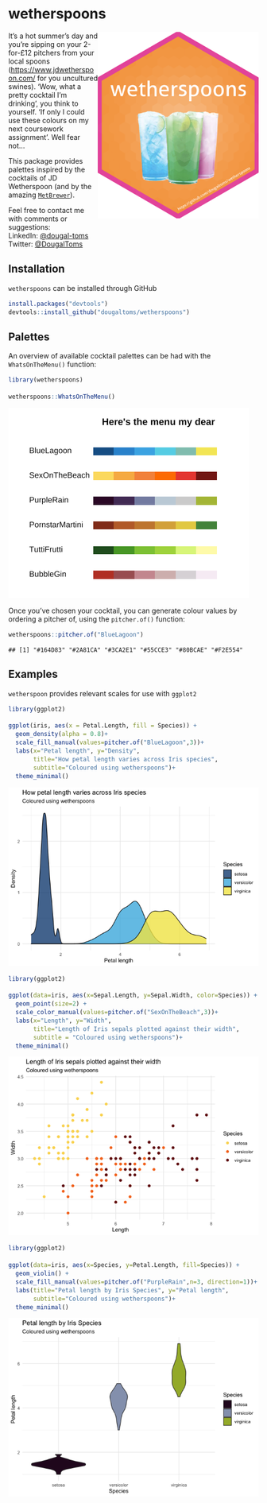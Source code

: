 
<!-- README.md is generated from README.Rmd. Please edit that file -->

# wetherspoons

<img align="right" width=324 height=376 src = "https://github.com/dougaltoms/wetherspoons/blob/master/figures/logo.png" >

It’s a hot summer’s day and you’re sipping on your 2-for-£12 pitchers
from your local spoons (<https://www.jdwetherspoon.com/> for you
uncultured swines). ‘Wow, what a pretty cocktail I’m drinking’, you
think to yourself. ‘If only I could use these colours on my next
coursework assignment’. Well fear not…

This package provides palettes inspired by the cocktails of JD
Wetherspoon (and by the amazing
[`MetBrewer`](https://github.com/BlakeRMills/MetBrewer/)).

Feel free to contact me with comments or suggestions: <br /> LinkedIn:
[@dougal-toms](https://www.linkedin.com/in/dougal-toms/)<br /> Twitter:
[@DougalToms](https://www.twitter.com/DougalToms)

## Installation

`wetherspoons` can be installed through GitHub

``` r
install.packages("devtools")
devtools::install_github("dougaltoms/wetherspoons")
```

## Palettes

An overview of available cocktail palettes can be had with the
`WhatsOnTheMenu()` function:

``` r
library(wetherspoons)

wetherspoons::WhatsOnTheMenu()
```

![](https://github.com/dougaltoms/wetherspoons/blob/master/figures/README_WhatsOnTheMenu.png)<!-- -->

Once you’ve chosen your cocktail, you can generate colour values by
ordering a pitcher of, using the `pitcher.of()` function:

``` r
wetherspoons::pitcher.of("BlueLagoon")
```

    ## [1] "#164D83" "#2A81CA" "#3CA2E1" "#55CCE3" "#80BCAE" "#F2E554"

## Examples

`wetherspoon` provides relevant scales for use with `ggplot2`

``` r
library(ggplot2)

ggplot(iris, aes(x = Petal.Length, fill = Species)) +
  geom_density(alpha = 0.8)+
  scale_fill_manual(values=pitcher.of("BlueLagoon",3))+
  labs(x="Petal length", y="Density",
       title="How petal length varies across Iris species",
       subtitle="Coloured using wetherspoons")+
  theme_minimal()
```

![](README_files/figure-gfm/unnamed-chunk-4-1.png)<!-- -->

``` r
library(ggplot2)

ggplot(data=iris, aes(x=Sepal.Length, y=Sepal.Width, color=Species)) +
  geom_point(size=2) +
  scale_color_manual(values=pitcher.of("SexOnTheBeach",3))+
  labs(x="Length", y="Width",
       title="Length of Iris sepals plotted against their width",
       subtitle = "Coloured using wetherspoons")+
  theme_minimal()
```

![](README_files/figure-gfm/unnamed-chunk-5-1.png)<!-- -->

``` r
library(ggplot2)

ggplot(data=iris, aes(x=Species, y=Petal.Length, fill=Species)) +
  geom_violin() +
  scale_fill_manual(values=pitcher.of("PurpleRain",n=3, direction=1))+
  labs(title="Petal length by Iris Species", y="Petal length",
       subtitle="Coloured using wetherspoons")+
  theme_minimal()
```

![](README_files/figure-gfm/unnamed-chunk-6-1.png)<!-- -->
